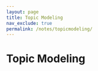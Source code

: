 ```yaml
---
layout: page
title: Topic Modeling
nav_exclude: true
permalink: /notes/topicmodeling/
---
```


# Topic Modeling


